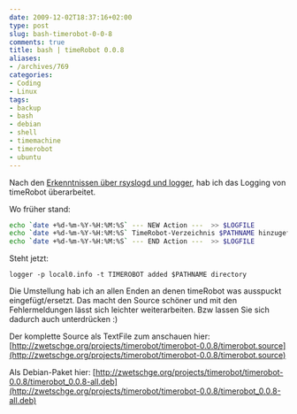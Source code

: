 ```yaml
---
date: 2009-12-02T18:37:16+02:00
type: post
slug: bash-timerobot-0-0-8
comments: true
title: bash | timeRobot 0.0.8
aliases:
- /archives/769
categories:
- Coding
- Linux
tags:
- backup
- bash
- debian
- shell
- timemachine
- timerobot
- ubuntu
---
```


Nach den [Erkenntnissen über rsyslogd und logger](/?p=686), hab ich das Logging von timeRobot überarbeitet.

Wo früher stand:

``` bash
echo `date +%d-%m-%Y-%H:%M:%S` --- NEW Action ---  >> $LOGFILE
echo `date +%d-%m-%Y-%H:%M:%S` TimeRobot-Verzeichnis $PATHNAME hinzugefuegt >> $LOGFILE
echo `date +%d-%m-%Y-%H:%M:%S` --- END Action ---  >> $LOGFILE
```

Steht jetzt:

```
logger -p local0.info -t TIMEROBOT added $PATHNAME directory
```

Die Umstellung hab ich an allen Enden an denen timeRobot was ausspuckt eingefügt/ersetzt. Das macht den Source schöner und mit den Fehlermeldungen lässt sich leichter weiterarbeiten. Bzw lassen Sie sich dadurch auch unterdrücken :)

Der komplette Source als TextFile zum anschauen hier: [http://zwetschge.org/projects/timerobot/timerobot-0.0.8/timerobot.source](http://zwetschge.org/projects/timerobot/timerobot-0.0.8/timerobot.source)

Als Debian-Paket hier: [http://zwetschge.org/projects/timerobot/timerobot-0.0.8/timerobot_0.0.8-all.deb](http://zwetschge.org/projects/timerobot/timerobot-0.0.8/timerobot_0.0.8-all.deb)
